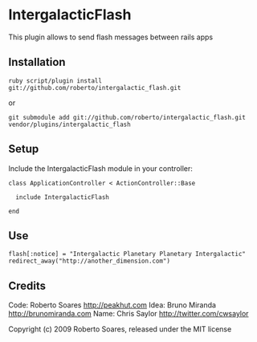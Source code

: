 IntergalacticFlash
==================

This plugin allows to send flash messages between rails apps

Installation
------------

    ruby script/plugin install git://github.com/roberto/intergalactic_flash.git

or

    git submodule add git://github.com/roberto/intergalactic_flash.git vendor/plugins/intergalactic_flash

Setup
-----

Include the IntergalacticFlash module in your controller:

    class ApplicationController < ActionController::Base
      
      include IntergalacticFlash
      
    end

Use
---

    flash[:notice] = "Intergalactic Planetary Planetary Intergalactic"
    redirect_away("http://another_dimension.com")


Credits
-------
Code: Roberto Soares http://peakhut.com
Idea: Bruno Miranda http://brunomiranda.com
Name: Chris Saylor http://twitter.com/cwsaylor

Copyright (c) 2009 Roberto Soares, released under the MIT license
